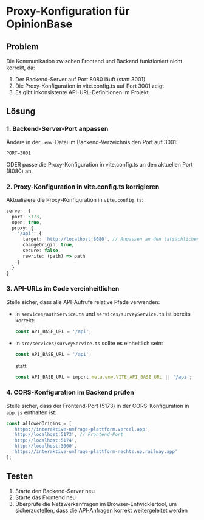 # Proxy-Konfiguration für OpinionBase

## Problem
Die Kommunikation zwischen Frontend und Backend funktioniert nicht korrekt, da:

1. Der Backend-Server auf Port 8080 läuft (statt 3001)
2. Die Proxy-Konfiguration in vite.config.ts auf Port 3001 zeigt
3. Es gibt inkonsistente API-URL-Definitionen im Projekt

## Lösung

### 1. Backend-Server-Port anpassen

Ändere in der `.env`-Datei im Backend-Verzeichnis den Port auf 3001:

```
PORT=3001
```

ODER passe die Proxy-Konfiguration in vite.config.ts an den aktuellen Port (8080) an.

### 2. Proxy-Konfiguration in vite.config.ts korrigieren

Aktualisiere die Proxy-Konfiguration in `vite.config.ts`:

```typescript
server: {
  port: 5173,
  open: true,
  proxy: {
    '/api': {
      target: 'http://localhost:8080', // Anpassen an den tatsächlichen Backend-Port
      changeOrigin: true,
      secure: false,
      rewrite: (path) => path
    }
  }
}
```

### 3. API-URLs im Code vereinheitlichen

Stelle sicher, dass alle API-Aufrufe relative Pfade verwenden:

- In `services/authService.ts` und `services/surveyService.ts` ist bereits korrekt:
  ```typescript
  const API_BASE_URL = '/api';
  ```

- In `src/services/surveyService.ts` sollte es einheitlich sein:
  ```typescript
  const API_BASE_URL = '/api';
  ```
  statt
  ```typescript
  const API_BASE_URL = import.meta.env.VITE_API_BASE_URL || '/api';
  ```

### 4. CORS-Konfiguration im Backend prüfen

Stelle sicher, dass der Frontend-Port (5173) in der CORS-Konfiguration in `app.js` enthalten ist:

```javascript
const allowedOrigins = [
  'https://interaktive-umfrage-plattform.vercel.app',
  'http://localhost:5173', // Frontend-Port
  'http://localhost:5174',
  'http://localhost:3000',
  'https://interaktive-umfrage-plattform-nechts.up.railway.app'
];
```

## Testen

1. Starte den Backend-Server neu
2. Starte das Frontend neu
3. Überprüfe die Netzwerkanfragen im Browser-Entwicklertool, um sicherzustellen, dass die API-Anfragen korrekt weitergeleitet werden
